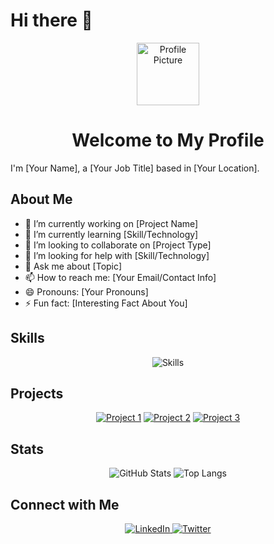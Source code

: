 # Hi there 👋

<div align="center">
  <img src="https://github.com/yourusername.png" alt="Profile Picture" width="100">
  <h1>Welcome to My Profile</h1>
</div>

I'm [Your Name], a [Your Job Title] based in [Your Location].

## About Me
- 🔭 I’m currently working on [Project Name]
- 🌱 I’m currently learning [Skill/Technology]
- 👯 I’m looking to collaborate on [Project Type]
- 🤔 I’m looking for help with [Skill/Technology]
- 💬 Ask me about [Topic]
- 📫 How to reach me: [Your Email/Contact Info]
- 😄 Pronouns: [Your Pronouns]
- ⚡ Fun fact: [Interesting Fact About You]

## Skills
<div align="center">
  <img src="https://skillicons.dev/icons?i=python,js,html,css,django,react,express,git,docker,aws&theme=light" alt="Skills">
</div>

## Projects
<div align="center">
  <a href="https://github.com/yourusername/project1"><img src="https://github-readme-stats.vercel.app/api/pin/?username=yourusername&repo=project1&theme=radical" alt="Project 1"></a>
  <a href="https://github.com/yourusername/project2"><img src="https://github-readme-stats.vercel.app/api/pin/?username=yourusername&repo=project2&theme=radical" alt="Project 2"></a>
  <a href="https://github.com/yourusername/project3"><img src="https://github-readme-stats.vercel.app/api/pin/?username=yourusername&repo=project3&theme=radical" alt="Project 3"></a>
</div>

## Stats
<div align="center">
  <img src="https://github-readme-stats.vercel.app/api?username=yourusername&show_icons=true&theme=radical" alt="GitHub Stats">
  <img src="https://github-readme-stats.vercel.app/api/top-langs/?username=yourusername&layout=compact&theme=radical" alt="Top Langs">
</div>

## Connect with Me
<div align="center">
  <a href="https://www.linkedin.com/in/yourlinkedin" target="_blank">
    <img src="https://img.shields.io/badge/LinkedIn-blue?style=for-the-badge&logo=linkedin" alt="LinkedIn">
  </a>
  <a href="https://twitter.com/yourtwitter" target="_blank">
    <img src="https://img.shields.io/badge/Twitter-blue?style=for-the-badge&logo=twitter" alt="Twitter">
  </a>
</div>
